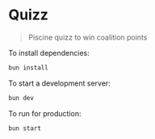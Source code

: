 # Quizz

> Piscine quizz to win coalition points

To install dependencies:

```bash
bun install
```

To start a development server:

```bash
bun dev
```

To run for production:

```bash
bun start
```
